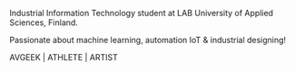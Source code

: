 Industrial Information Technology student at LAB University of Applied Sciences, Finland. 

Passionate about machine learning, automation IoT & industrial designing!



AVGEEK | ATHLETE | ARTIST
